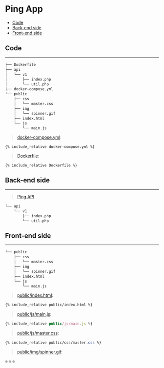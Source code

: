 # Ping App

- [Code](#code)
- [Back-end side](#back-end-side)
- [Front-end side](#front-end-side)

## Code

---

```
├── Dockerfile
├── api
│   └── v1
│       ├── index.php
│       └── util.php
├── docker-compose.yml
└── public
    ├── css
    │   └── master.css
    ├── img
    │   └── spinner.gif
    ├── index.html
    └── js
        └── main.js
```

> [docker-compose.yml](docker-compose.yml):

```
{% include_relative docker-compose.yml %}
```

> [Dockerfile](Dockerfile):

```
{% include_relative Dockerfile %}
```

## Back-end side

---

> [Ping API](../../web-api/php/)

```
└── api
    └── v1
        ├── index.php
        └── util.php
```

## Front-end side

---

```
└── public
    ├── css
    │   └── master.css
    ├── img
    │   └── spinner.gif
    ├── index.html
    └── js
        └── main.js
```

> [public/index.html](public/index.html):

```html
{% include_relative public/index.html %}
```

> [public/js/main.js](public/js/main.js):

```js
{% include_relative public/js/main.js %}
```

> [public/js/master.css](public/css/master.css):

```css
{% include_relative public/css/master.css %}
```

> [public/img/spinner.gif](public/img/spinner.gif):

![](public/img/spinner.gif)
